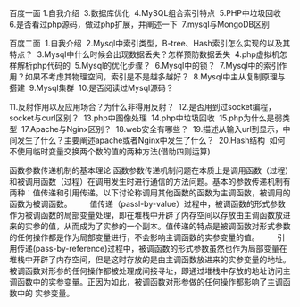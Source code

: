 百度一面
1.自我介绍 
3.数据库优化 
4.MySQL组合索引特点 
5.PHP中垃圾回收 
6.是否看过php源码，做过php扩展，并阐述一下 
7.mysql与MongoDB区别 


百度二面 
1.自我介绍 
2.Mysql中索引类型，B-tree、Hash索引怎么实现的以及其特点？ 
3.Mysql中什么时候会出现数据丢失？怎样预防数据丢失 
4.php虚拟机怎样解析php代码的 
5.Mysql的优化步骤？ 
6.Mysql中的锁？ 
7.Mysql中的索引作用？如果不考虑其物理空间，索引是不是越多越好？ 
8.Mysql中主从复制原理与搭建 
9.Mysql集群 
10.是否阅读过Mysql源码？ 

11.反射作用以及应用场合？为什么非得用反射？ 
12.是否用到过socket编程，socket与curl区别？ 
13.php中图像处理 
14.php中垃圾回收 
15.php为什么是弱类型 
17.Apache与Nginx区别？ 
18.web安全有哪些？ 
19.描述从输入url到显示，中间发生了什么？主要阐述apache或者Nginx中发生了什么？ 
20.Hash结构 
如何不使用临时变量交换两个数的值的两种方法(借助四则运算)

函数参数传递机制的基本理论
函数参数传递机制问题在本质上是调用函数（过程）和被调用函数（过程）在调用发生时进行通信的方法问题。基本的参数传递机制有两种：值传递和引用传递。以下讨论称调用其他函数的函数为主调函数，被调用的函数为被调函数。
　　值传递（passl-by-value）过程中，被调函数的形式参数作为被调函数的局部变量处理，即在堆栈中开辟了内存空间以存放由主调函数放进来的实参的值，从而成为了实参的一个副本。值传递的特点是被调函数对形式参数的任何操作都是作为局部变量进行，不会影响主调函数的实参变量的值。
　　引用传递(pass-by-reference)过程中，被调函数的形式参数虽然也作为局部变量在堆栈中开辟了内存空间，但是这时存放的是由主调函数放进来的实参变量的地址。被调函数对形参的任何操作都被处理成间接寻址，即通过堆栈中存放的地址访问主调函数中的实参变量。正因为如此，被调函数对形参做的任何操作都影响了主调函数中的
实参变量。
